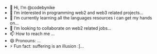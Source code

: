 - 👋 Hi, I’m @codebynike
- 👀 I’m interested in programming web2 and web3 related projects...
- 🌱 I’m currently learning all the languages resources i can get my hands on...
- 💞️ I’m looking to collaborate on web2 related jobs...
- 📫 How to reach me ...
- 😄 Pronouns: ...
- ⚡ Fun fact: suffering is an illusion :]...

<!---
codebynike/codebynike is a ✨ special ✨ repository because its `README.md` (this file) appears on your GitHub profile.
You can click the Preview link to take a look at your changes.
--->
